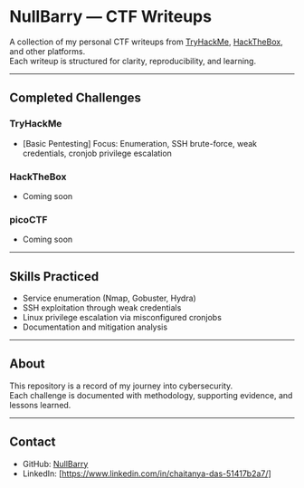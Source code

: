 # NullBarry — CTF Writeups

A collection of my personal CTF writeups from [TryHackMe](https://tryhackme.com), [HackTheBox](https://www.hackthebox.com), and other platforms.  
Each writeup is structured for clarity, reproducibility, and learning.

---

## Completed Challenges

### TryHackMe
- [Basic Pentesting]
  Focus: Enumeration, SSH brute-force, weak credentials, cronjob privilege escalation

### HackTheBox
- Coming soon

### picoCTF
- Coming soon

---

## Skills Practiced
- Service enumeration (Nmap, Gobuster, Hydra)  
- SSH exploitation through weak credentials  
- Linux privilege escalation via misconfigured cronjobs  
- Documentation and mitigation analysis  

---

## About
This repository is a record of my journey into cybersecurity.  
Each challenge is documented with methodology, supporting evidence, and lessons learned.

---

## Contact
- GitHub: [NullBarry](https://github.com/blkSignal/NullBarry)
- LinkedIn: [https://www.linkedin.com/in/chaitanya-das-51417b2a7/]  
